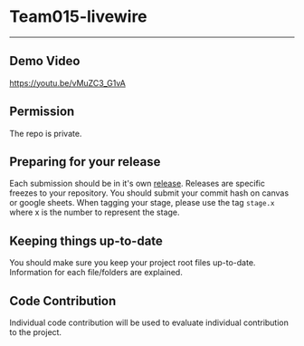 # Team015-livewire

---

## Demo Video
https://youtu.be/vMuZC3_G1vA


## Permission
The repo is private.

## Preparing for your release
Each submission should be in it's own [release](https://docs.github.com/en/repositories/releasing-projects-on-github/about-releases). Releases are specific freezes to your repository. You should submit your commit hash on canvas or google sheets. When tagging your stage, please use the tag `stage.x` where x is the number to represent the stage.

## Keeping things up-to-date
You should make sure you keep your project root files up-to-date. Information for each file/folders are explained.

## Code Contribution
Individual code contribution will be used to evaluate individual contribution to the project.
